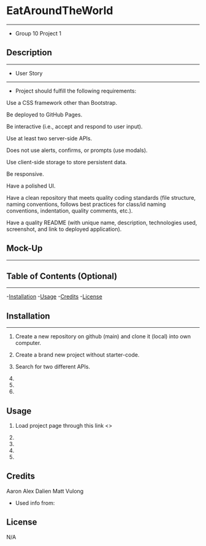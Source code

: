 # EatAroundTheWorld
***

* Group 10 Project 1

## Description
***

* User Story


***

* Project should fulfill the following requirements:

Use a CSS framework other than Bootstrap.

Be deployed to GitHub Pages.

Be interactive (i.e., accept and respond to user input).

Use at least two server-side APIs.

Does not use alerts, confirms, or prompts (use modals).

Use client-side storage to store persistent data.

Be responsive.

Have a polished UI.

Have a clean repository that meets quality coding standards (file structure, naming conventions, follows best practices for class/id naming conventions, indentation, quality comments, etc.).

Have a quality README (with unique name, description, technologies used, screenshot, and link to deployed application).


## Mock-Up
***


## Table of Contents (Optional)
***

-[Installation](#installation)
-[Usage](#usage)
-[Credits](#credits)
-[License](#license)

## Installation
*** 

1. Create a new repository on github (main) and clone it (local) into own computer. 

2. Create a brand new project without starter-code.

3. Search for two different APIs.  

4. 

5. 

6. 
 
## Usage 
 
1. Load project page through this link <>
  
2. 
  
3. 

4. 

5. 

## Credits
 
Aaron
Alex
Dalien
Matt
Vulong
 
* Used info from:
 
 
 
## License

N/A
